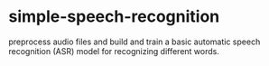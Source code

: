 # simple-speech-recognition

 preprocess audio files and build and train a basic automatic speech recognition (ASR) model for recognizing  different words.
